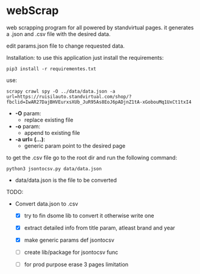 # webScrap

web scrapping program for all powered by standvirtual pages.
it generates a .json and .csv file with the desired data.

edit params.json file to change requested data.

Installation:
to use this application just install the requirements:

```
pip3 install -r requirementes.txt
```

use:
```
scrapy crawl spy -O ../data/data.json -a url=https://ruisilauto.standvirtual.com/shop/?fbclid=IwAR27DajBHVEurxsXUb_JuR95As8EoJ6pADjnZ1tA-xGobouMq1UxCt1txI4
```

- **-O** param:
	- replace existing file 
- **-o** param:
	- append to existing file
- **-a url= (...)**:
	- generic param point to the desired page


to get the .csv file go to the root dir and run the following command:
```
python3 jsontocsv.py data/data.json
```

- data/data.json is the file to be converted 

TODO:
- Convert data.json to .csv
	- [x] try to fin dsome lib to convert it otherwise write one 
	- [x] extract detailed info from title param, atleast brand and year
	- [x] make generic params def jsontocsv 
	
	- [ ] create lib/package for jsontocsv func 
	- [ ] for prod purpose erase 3 pages limitation 	
